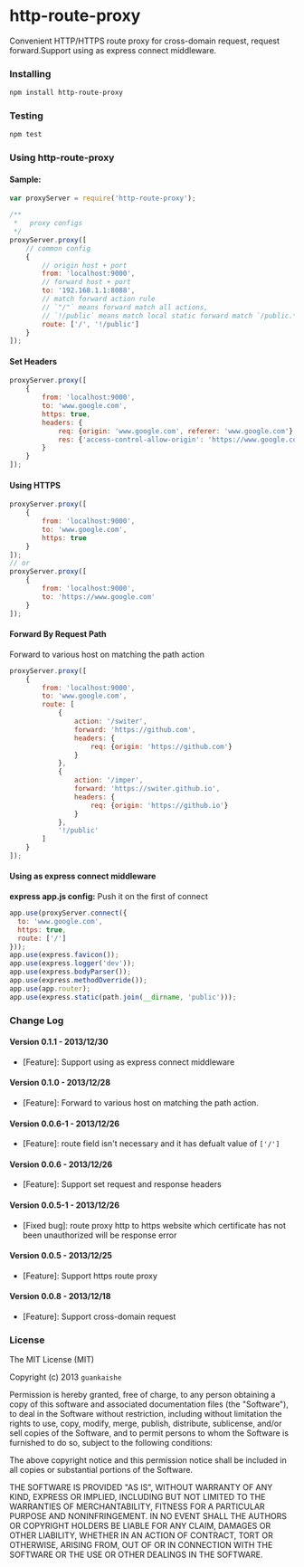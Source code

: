 http-route-proxy
==========

Convenient HTTP/HTTPS route proxy for cross-domain request, request forward.Support using as express connect middleware.

### Installing

```bash
npm install http-route-proxy
```

### Testing

```bash
npm test
```

### Using http-route-proxy

#### Sample:

```javascript
var proxyServer = require('http-route-proxy');

/**
 *   proxy configs
 */
proxyServer.proxy([
    // common config
    {
        // origin host + port
        from: 'localhost:9000',
        // forward host + port
        to: '192.168.1.1:8088',
        // match forward action rule
        // `"/"` means forward match all actions, 
        // `!/public` means match local static forward match `/public.*`
        route: ['/', '!/public']
    }
]);
```

#### Set Headers
```javascript
proxyServer.proxy([
    {
        from: 'localhost:9000',
        to: 'www.google.com',
        https: true,
        headers: {
            req: {origin: 'www.google.com', referer: 'www.google.com'},
            res: {'access-control-allow-origin': 'https://www.google.com', 'access-control-allow-credentials': true}
        }
    }
]);
```

#### Using HTTPS
```javascript
proxyServer.proxy([
    {
        from: 'localhost:9000',
        to: 'www.google.com',
        https: true
    }
]);
// or
proxyServer.proxy([
    {
        from: 'localhost:9000',
        to: 'https://www.google.com'
    }
]);
```

#### Forward By Request Path
Forward to various host on matching the path action

```javascript
proxyServer.proxy([
    {
        from: 'localhost:9000',
        to: 'www.google.com',
        route: [
            {
                action: '/switer',
                forward: 'https://github.com',
                headers: {
                    req: {origin: 'https://github.com'}
                }
            },
            {
                action: '/imper',
                forward: 'https://switer.github.io',
                headers: {
                    req: {origin: 'https://github.io'}
                }
            },
            '!/public'
        ]
    }
]);
```

#### Using as express connect middleware
__express app.js config:__
Push it on the first of connect

```javascript
app.use(proxyServer.connect({
  to: 'www.google.com',
  https: true,
  route: ['/']
}));
app.use(express.favicon());
app.use(express.logger('dev'));
app.use(express.bodyParser());
app.use(express.methodOverride());
app.use(app.router);
app.use(express.static(path.join(__dirname, 'public')));
```

### Change Log

#### Version 0.1.1 - 2013/12/30

- [Feature]: Support using as express connect middleware

#### Version 0.1.0 - 2013/12/28

- [Feature]: Forward to various host on matching the path action.

#### Version 0.0.6-1 - 2013/12/26

- [Feature]: route field isn't necessary and it has defualt value of `['/']`

#### Version 0.0.6 - 2013/12/26

- [Feature]: Support set request and response headers

#### Version 0.0.5-1 - 2013/12/26

- [Fixed bug]: route proxy http to https website which certificate has not been unauthorized will be response error

#### Version 0.0.5 - 2013/12/25

- [Feature]: Support https route proxy

#### Version 0.0.8 - 2013/12/18

- [Feature]: Support cross-domain request


### License

The MIT License (MIT)

Copyright (c) 2013 `guankaishe`

Permission is hereby granted, free of charge, to any person obtaining a copy of
this software and associated documentation files (the "Software"), to deal in
the Software without restriction, including without limitation the rights to
use, copy, modify, merge, publish, distribute, sublicense, and/or sell copies of
the Software, and to permit persons to whom the Software is furnished to do so,
subject to the following conditions:

The above copyright notice and this permission notice shall be included in all
copies or substantial portions of the Software.

THE SOFTWARE IS PROVIDED "AS IS", WITHOUT WARRANTY OF ANY KIND, EXPRESS OR
IMPLIED, INCLUDING BUT NOT LIMITED TO THE WARRANTIES OF MERCHANTABILITY, FITNESS
FOR A PARTICULAR PURPOSE AND NONINFRINGEMENT. IN NO EVENT SHALL THE AUTHORS OR
COPYRIGHT HOLDERS BE LIABLE FOR ANY CLAIM, DAMAGES OR OTHER LIABILITY, WHETHER
IN AN ACTION OF CONTRACT, TORT OR OTHERWISE, ARISING FROM, OUT OF OR IN
CONNECTION WITH THE SOFTWARE OR THE USE OR OTHER DEALINGS IN THE SOFTWARE.


